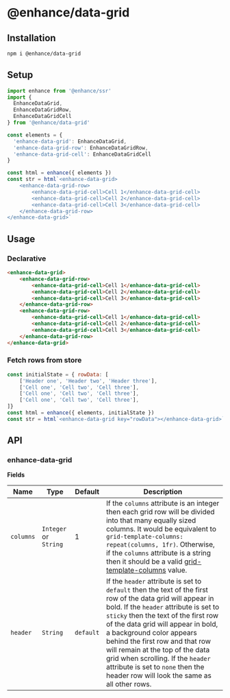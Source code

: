 # @enhance/data-grid

## Installation

```bash
npm i @enhance/data-grid
```

## Setup

```javascript
import enhance from '@enhance/ssr'
import {
  EnhanceDataGrid,
  EnhanceDataGridRow,
  EnhanceDataGridCell
} from '@enhance/data-grid'

const elements = {
  'enhance-data-grid': EnhanceDataGrid,
  'enhance-data-grid-row': EnhanceDataGridRow,
  'enhance-data-grid-cell': EnhanceDataGridCell
}

const html = enhance({ elements })
const str = html`<enhance-data-grid>
    <enhance-data-grid-row>
        <enhance-data-grid-cell>Cell 1</enhance-data-grid-cell>
        <enhance-data-grid-cell>Cell 2</enhance-data-grid-cell>
        <enhance-data-grid-cell>Cell 3</enhance-data-grid-cell>
    </enhance-data-grid-row>
</enhance-data-grid>`
```

## Usage

### Declarative

```html
<enhance-data-grid>
    <enhance-data-grid-row>
        <enhance-data-grid-cell>Cell 1</enhance-data-grid-cell>
        <enhance-data-grid-cell>Cell 2</enhance-data-grid-cell>
        <enhance-data-grid-cell>Cell 3</enhance-data-grid-cell>
    </enhance-data-grid-row>
    <enhance-data-grid-row>
        <enhance-data-grid-cell>Cell 1</enhance-data-grid-cell>
        <enhance-data-grid-cell>Cell 2</enhance-data-grid-cell>
        <enhance-data-grid-cell>Cell 3</enhance-data-grid-cell>
    </enhance-data-grid-row>
</enhance-data-grid>
```

### Fetch rows from store

```javascript
const initialState = { rowData: [
    ['Header one', 'Header two', 'Header three'],
    ['Cell one', 'Cell two', 'Cell three'],
    ['Cell one', 'Cell two', 'Cell three'],
    ['Cell one', 'Cell two', 'Cell three'],
]}
const html = enhance({ elements, initialState })
const str = html`<enhance-data-grid key="rowData"></enhance-data-grid>`
```

## API

### enhance-data-grid

**Fields**

| Name | Type | Default | Description |
| ---- | ---- | ---- | ---- |
| `columns` | `Integer` or `String` | 1 | If the `columns` attribute is an integer then each grid row will be divided into that many equally sized columns. It would be equivalent to `grid-template-columns: repeat(columns, 1fr)`. Otherwise, if the `columns` attribute is a string then it should be a valid [grid-template-columns](https://developer.mozilla.org/en-US/docs/Web/CSS/grid-template-columns) value. |
| `header` | `String` | `default` | If the `header` attribute is set to `default` then the text of the first row of the data grid will appear in bold. If the `header` attribute is set to `sticky` then the text of the first row of the data grid will appear in bold, a background color appears behind the first row and that row will remain at the top of the data grid when scrolling. If the `header` attribute is set to `none` then the header row will look the same as all other rows. |

